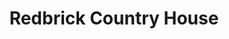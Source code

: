 ---
title: "Redbrick Country House"
address: "1, Corbracky Lane, Portadown, Craigavon, Co. Armagh BT62 1PQ"
tel: "028 3833 5268"
county: "Armagh"
category: "Guesthouses"
type: "Content"
lat: "054.4495990000"
lng: "-006.4606020000"
---